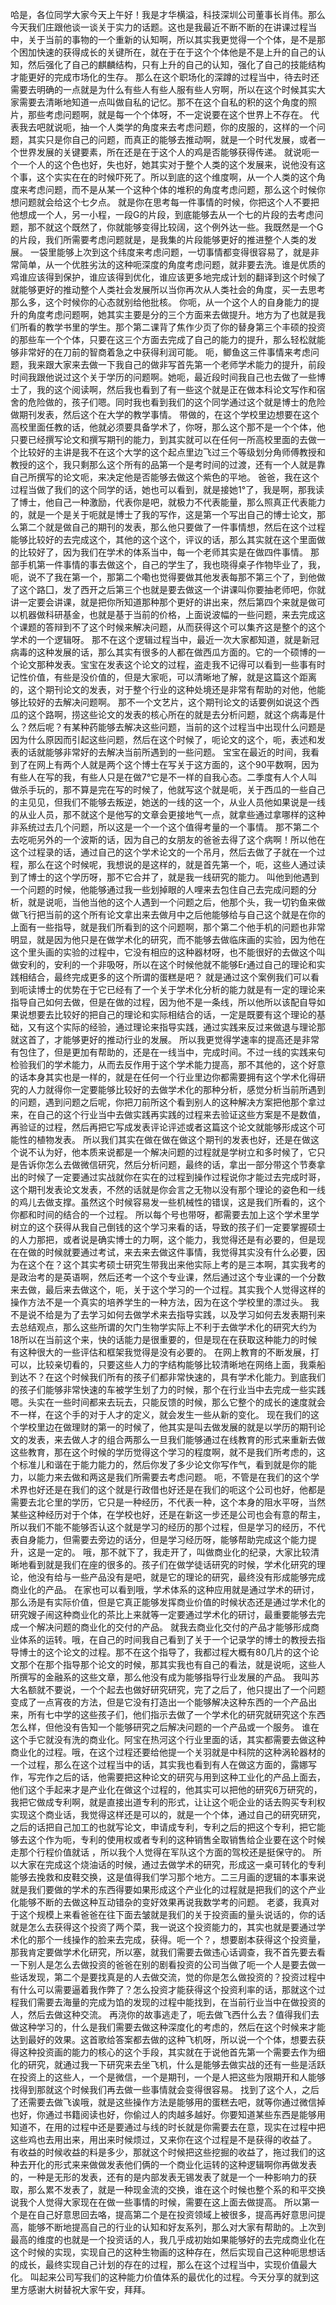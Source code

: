哈是，各位同学大家今天上午好！我是才华横溢，科技深圳公司董事长肖伟。那么今天我们庄跟他谈一谈关于实力的话题。这也是我最近不断不断的在讲课过程当中，关于当前的事物的一个重新的认知啊，所以其实我更觉得一个个体，是不是那个困加快速的获得成长的关键所在，就在于在于这个个体他是不是上升的自己的认知，然后强化了自己的麒麟结构，只有上升的自己的认知，强化了自己的技能结构才能更好的完成市场化的生存。
那么在这个职场化的深蹲的过程当中，待去时还需要去明确的一点就是为什么有些人有些人服有些人穷啊，所以在这个时候其实大家需要去清晰地知道一点叫做自私的记忆。那不在这个自私的积的这个角度的照片，那些考虑问题啊，就是每一个个体呀，不一定说要在这个世界上不存在。
代表我去吧就说呃，抽一个人类学的角度来去考虑问题，你的皮服的，这样的一个问题，其实只是你自己的问题，而真正的能够去推动啊，就是一个时代发展，或者一个世界发展的关键要素，所在还是在于这个人的鸡是否能够获得传递。
就说呃一个一个人的这个色也好，失也好，她其实对于整个人类的这个发展来，说他没有这个事，这个实实在在的时候吓死了。所以到底的这个维度啊，从一个人类的这个角度来考虑问题，而不是从某一个这种个体的堆积的角度考虑问题，那么这个时候你想问题就会给这个七夕点。
就是你在思考每一件事情的时候，你把这个人不要把他想成一个人，另一小程，一段G的片段，到底能够去从一个七的片段的去考虑问题，那不就这个既然了，你就能够变得比较阔，这个例外达一些。我既然是一个G的片段，我们所需要考虑问题就是，是我集的片段能够更好的推进整个人类的发展。
一袋里能够上次到这个纬度来考虑问题，一切事情都变得很容易了，就是非常简单，从一个优胜劣汰的这种呃深度的角度考虑问题，就非要去洗。谁是优质的鸡谁应该得到保护，谁应该得到优化，谁应该更多地完成计划的翻译到这个时候了就能够更好的推动整个人类社会发展所以当你再次从人类社会的角度，买一去思考那么多，这个时候你的心态就别给他批核。
你呃，从一个这个人的自身能力的提升的角度考虑问题啊，她其实主要是分的三个方面来去做提升。地方为了也就是我们所看的教学书里的学生。那个第二课背了焦作少页了你的替身第三个丰硕的投资的那些车一个个体，只要在这三个方面去完成了自己的能力的提升，那么轻松就能够非常好的在刀前的智商着急之中获得利润可能。
呃，鲫鱼这三件事情来考虑问题，我来跟大家来去做一下我自己的做非写首先第一个老师学术能力的提升，前段时间我跟他说过这个关于学历的问题啊。她呃，最近段时间我自己也去做了一些博士了，我的这个阅读啊，然后我也看到了有一些这个就是正在做本科论文写作和宿舍的危险做的，孩子们嗯。同时我也看到我们的这个同学通过这个就是博士的危险做期刊发表，然后这个在大学的教学事情。
带做的，在这个学校里边想要在这个高校里面任教的话，他就必须要具备学术了，你呀，那么这个那不是一个个体，他只要已经撰写论文和撰写期刊的能力，到其实就可以在任何一所高校里面的去做一个比较好的主讲是我不在这个大学的这个起点里边飞过三个等级划分角师傅教授和教授的这个，我只剩那么这个所有的品第一个是考时间的过渡，还有一个人就是靠自己所撰写的论文呃，来决定他是否能够去做这个紫色的平地。
爸爸，我在这个过程当做了我们的这个同学的话，她也可以看到，就是接她1°了，我是啊，那我读了博士，他自己一种激励，代表你是吧，就极力不代表能量，那么照真正代表能力的，就是一个是关于呃就是博士了我的写作，这是第一个写出自己的博士论文，那么第二个就是做自己的期刊的发表，那么他只要做了一件事情想，然后在这个过程能够比较好的去完成这个，其他的这个这个，评议的话，那么其实就在这个里面做的比较好了，因为我们在学术的体系当中，每一个老师其实是在做四件事情。
那部手机第一件事情的事去做这个，自己的学生了，我也晓得桌子作物毕业了，我，呃，说不了我在第一个，那第二个嘞也觉得要做其他发表每那不第三个了，到他做了这个路囗，发了西开之后第三个也就是要去做这一个讲课叫你要抽老师吧，你就讲一定要会讲课，就是把你所知道那种那个更好的讲出来，然后第四个来就是做可以机器做科研基金，也就是基于当前的价格，上面说波幅的一些问题，来去完成这个课题的答辩到不了这个时候来解决问题，从而获得这个可以集齐这是整个的这个学术的一个逻辑呀。
那不在这个逻辑过程当中，最近一次大家都知道，就是新冠病毒的这种发展的话，那么其实有很多的人都在做西瓜方面的。它的一个硕博的一个论文那种发表。宝宝在发表这个论文的过程，盗走我不记得可以看到一些事有时记性价值，有些是没价值的，但是大家呃，可以清晰地了解，就是这篇这个距离的，这个期刊论文的发表，对于整个行业的这种处境还是非常有帮助的对他，他能够比较好的去解决问题啊。
那不一个文艺片，这个期刊论文的话要例如说这个西瓜的这个路啊，捞这些论文的发表的核心所在的就是去分析问题，就这个病毒是什么？然后呢？有某种药能够去解决这些问题，当前的这个过程当中出现什么问题是因为什么原因而引起这些问题，然后在这个时候了，呃论文的这个，呃，表述和发表的话就能够非常好的去解决当前所遇到的一些问题。
宝宝在最近的时间，我看到了在网上有两个人就是两个这个博士在写关于这方面的，这个90平数啊，因为有些人在写的我，有些人只是在做7°它是不一样的自我心态。二季度有人个人叫做杀手玩的，那不算是完在写的时候了，他就写这个就是呃，关于西瓜的一些自己的主见见，但我们不能够去叛逆，她送的一线的这一个，从业人员他如果说是一线的从业人员，那不就这个是他写的文章会更接地气一点，就拿些通过拿哪样的这种非系统过去几个问题，所以这是一个一个这个值得考量的一个事情。
那不第二个去吃呃另外的一个波斯的话，因为自己的女朋友的爸爸去得了这个病啊！所以他在这个过程录的话，通过自己的这个学术论文的一个吊月，然后去做了子就在一个过程，那么在这个时候呢，我想说的是这样的，就是首先第一个，呃，这些人通过读到了博士的这个学历呀，那不它合并了，就是我一线研究的能力。
叫他到他遇到一个问题的时候，他能够通过我一些划掉眼的人哩来去包住自己去完成问题的分析，就是说呃，当他当他的这个人遇到一个问题之后，他那个头，我一切钓鱼来做做飞行把当前的这个所有论文拿出来去做月中之后他能够给与自己这个就是在你的上面有一些指导，就是我们所看到的这个问题啊，那个第二个他手机的问题也非常明显，就是因为他只是在做学术化的研究，而不能够去做临床画的实验，因为他在这个里头画的实验的过程中，它没有相应的这种器材呀，也不能很好的去做这个叫做安利的，安利的一个非吸呀，所以在这个时候他就不能够Er通过自己的理论和实践相结合，最终完成更多的这个所谓的蛋糕是吧？
就是通过这个案例我们可以看到呃读博士的优势在于它已经有了一个关于学术化分析的能力就是有一定的理论来指导自己如何去做，但是在做的过程，因为他不是一条线，所以他所以该配自导如果说想要去比较好的把自己的理论和实际相结合的话，一定是既要有这个理论的基础，又有这个实际的经验，通过理论来指导实践，通过实践来反过来做退与理论那就这首了，才能够更好的推动行业的发展。
所以我更觉得学速率的提高还是非常有包住了，但是更加有帮助的，还是在一线当中，完成时间。不过一线的实践来句检验我们的学术能力，从而去反作用于这个学术能力提高，那不其他的，这个好意的话本身其实也是一样的，就是在任何一个行业里边你都需要拥有这个学术化得研究的人力就得你一定要能够比较好的去做学术化的那种分析，感觉分析当前所遇到的问题，遇到问题之后呢，你把刀前所这个看到别人的这种解决方案把他那个拿过来，在自己的这个行业当中去做实践再实践的过程来去验证这些方案是不是数值，再验证的过程，然后再把它写成发表评论评述或者这篇这个论文就能够形成这个可能性的植物发表。
所以我们其实在做在做在做这个期刊的发表也好，还是在做这个说不认为好，他本质来说都是一个解决问题的过程就是学树立和多时候了，它只是告诉你怎么去做微信研究，然后分析问题，最终的话，拿出一部分带这个节奏拿出的时候了一定要通过实战就你在实在的过程到操作过程说你才能过去完成时哥，这个期刊发表论文发表，不然的话就是你会言之无物以没有那个理论的姿色和一线的鸡儿去做支撑。虽然这个时候容易发一些机械性的错误，这是我们所看的，这个你都和时间的结合的一个过程。
所以每个号也带呀，都需要去加上这个学术里学树立的这个获得从我自己倒钱的这个学习来看的话，导致的孩子们一定要掌握硕士的人力那把，或者说是确实博士的力啊，这个能力，我觉得还是有必要的，但是现在在做的时候就要通过考试，来去来去做这件事情，我觉得其实没有什么必要，因为在这个在？这个其实考硕士研究生带我出来他实际上考的是三本啊，其实我考的是政治考的是英语啊，然后还考一个这个专业课，然后通过这个专业课的一个分数来去做，最后来去做这个，呃，关于这个学习的一个过程。其实我个人觉得这样的操作方法不是一个真实的培养学生的一种方法，因为在这个学校里的漂过头。
我不是说不给是为了去学习如何去做学术来去指导实践，以及学习如何去发表期刊来去总结观点，那么这些所谓的欠门生物学实际上不利于去做学术化的研究大约为18所以在当前这个来，快的话能力是很重要的，但是现在在获取这种能力的时候有这种很大的一些评估和框架我觉得是没有必要的。
在网上教育的不断发展，打可以，比较亲切看的，只要这些人力的字结构能够比较清晰地在网络上面，我乘船到达不？在这个时候我们所有的孩子们都非常快速的，具有学术化能力。到底我们的孩子们能够非常快速的车被学生划了力的时候，那个在行业当中去完成一些实践嗯。头实在一些时间都来去玩去，只能反馈的时候，那么它整个的成长的速度就会不一样，在这个手的对于人才的定义，就会发生一些从新的变化。
现在我们的这个学校里边在做理财的第一的时候了，他其实是叫去做发展的就是以学历的期刊论文的发表，来去做人才的组合两那么一旦我们能够通过在线教育的形式来重新去做这些教育，那在这个时候的学历觉得这个学习的程度啊，就不是我们所考虑的，这个标准儿和谐在于能力能力的，然后你发了多少论文你写作气，看到就是你的能力，以能力来去做和两这是我们所需要去考虑问题。
呃，不管是在我们的这个学术界也好还是在我们的这个就是行政借也好还是在我们的呃这个公司也好，他都是需要去北仑里的学历，它只是一种经历，不代表一种，这个本身的阻水平呀，当然某些这种经历对于个体，在学校也好，还是在新这一步还是公司也会有意的帮主，所以我们不能不能够否认这个就是学习的经历的那个过程，但是学习的经历，不代表自身能力，但需要去旁边的话分，但是学习经历呀，能够帮助完成这个能力提升，这是一定的。
哦，那不就下了，我走开了，叫做商业化的纪录，大家比较清晰地看到就是我们在座的很多的。孩子们在做学徒话研究的时候，学术化研究的理论，他没有给与一些产品没有是吧，就是它的理论的研究，最终没有形成能够完成商业化的产品。
在家也可以看到哦，学术体系的这种应用就是通过学术的研讨，那么汤是有实际价值，但是它真正能够发挥商业价值的时候状态还是通过学术化的研究嫂子闹这种商业化的茶比上来就等一定要通过学术化的研讨，最重要能够去完成一个解决问题的商业化的交付的产品。
就我去商业化交付的产品才能够形成商业体系的运转。哦，在自己的时间我自己看到了关于一个记录学的博士的教授去指导博士的这个论文的过程。那不在这个指导了，我都过程大概有80几片的这个论文那个在那个指导那个论文的时候，那其实我也有自己的看法，就是说呃，这些人所撰写的金融系的这些文章，那么他没有成为能够指导行业发展的产品。
我叫苏大名额就不要说，一个个起去也做好研究研究，完了之后了，他只提出了一个问题变成了一点宵夜的方法，但是它没有打造出一个能够解决这种东西的一个产品出来，所有七中学的这些孩子们，他们指示去做了一个学术化的研究就研究这个东西怎么样，但他没有告知一个能够研究之后解决问题的一个产品或一个服务。
谁在这个手它就没有洗的商业化。阿宝在热河这个行业里面的话，其实都需要去做这种商业化的过程。哦，在这个过程还要给他提一个关羽就是中科院的这种涡轮器材的一个过程，那么在这个过程当中的话，其实我也看到有人在做这方面的，露娜写作，写完作之后的话，他需要把这种论文的研究与用到这种工业化的产品上面去，他们这个手起来才是产业化在做这个过程的，他其实可以把他的研究6万研究的，我把它做成专利啊，就是直接出道专利的形式，让让这个呃企业的话去购买专利权实现这个商业话，我觉得这样还是可以的，就是一个个体，通过自己的研究研究，之后的话把自己加工的也就写论文，申请成专利，专利之后的把这个专利，把它能够去这个作为呃，专利的使用权或者专利的这种销售全取销售给企业要在这个时候走那个行程价值就话 ，所以我个人觉得在军队这个方面的驾校还是挺保守的。
所以大家在完成这个烧油话的时候，通过去做学术的研究，形成这一桌可转化的专利能够去挽救和皮鞋交换，这是值得我们学习那个地方。二三月画的逻辑的本事来说就是我们要做的学术的东西得要如果形成这个产业化的过程就是把我们的这个产业化能够不断的去做这种互动错杂的变好效果再说我数学考的问题。
老婆，我真对于这个规模上来看爸爸在往下面去皱就是我们的关于投资画的量头说话的，你的话就是怎么去获得这个投资了两个菜，我一说这个投资能力的，其实也就是要通过学术化的那个一线操作的脸来去完成，获得。呃一个？，想要剧本获得这个投资量，那我肯定要做学术化研究，所以塞，就我们需要去做违心话调查，我不首先要去看一下别人是怎么去做投资的爸爸在别的剧看投资的公司当做了呃一个人是要去做一些话发现，第二个是要找真是的人去做交流，觉的你是怎么做投资的？投资过程中有什么可以需要逼着我作弊了？怎么投资才能获得这个投资利率的话，那就这个过程我们需要去海量的完成为馅的发现的过程中能找到，在当前行业当中在做投资的人，然后去做这种交流。
再浇你的故事逃走了，呃去做飞西什么去？值得我们去做这种学习的，什么是我们需要去做这种深度化的考虑的，然后在这个时候来才能达到最好的效果。这首歌给答案都去做的这种飞机呀，所以说一个个体，想要去获得这种投资画的能力的核心的这个手段，其实就在于说他首先第一个需要去作为细化的研究，就通过我一下研究来去坐飞机，什么是能够去做实战的还有一些是活跃在投资上的这些人，一个是微信，一个是期刊，一个是人把这些为限期开和人能够找得到那就这个时候我们再去做一些事情就会变得很容易。
找到了这个人，之后了还需要去做飞诶哦，就是这些操作方法是能够用的蛋糕去吧，就等你通过微信掉也好，你通过书籍阅读也好，你偷过人的肉越多越好。你要知道某些东西是能够用知道不，在用的过程中还是要通过与线的时长就是你需要去在意，现实在过程中把这些鸡也去用出来，用出来时候烦过，又来你在这个过程是不是获得的收益了。
有收益的时候收益的料是多少，那就这个时候把这些挖掘的收益了，拖过我们的这种去开化的形式来来做做发表他们俩的一个商业化运转的这种逻辑啊你再做发表的，一种是无形的发表，还有的是内部发表无锡发表了就是一个一种影响力的获取，那么累不发表了，就是一种现金流的交换，谁在这个时候也整个系的和平交换说我个人觉得大家现在在做一些事情的时候，需要在这上面去做提高。
所以第一个是在自己好意思回去咯，提高第二个是在投资领域上被很多，提高再好意思问提高，能够不断地提高自己的行业的认知和好友系列，那么对大家有帮助的。上次到最高的维度的也就是一个投资话的人，我几乎成初始如果能够好的去完成商业化在这个时候的实现，实现自己的这种生物画的这种存在，然后实现自己这种呃思想话的成长，最终实现自己计划的存在的过程，那么在这个过程当中，实现价值最大化。
叫起来公司写我们的这种能力价值体系的最优化的过程。今天分享的就到这里方感谢大树替祝大家午安，拜拜。
